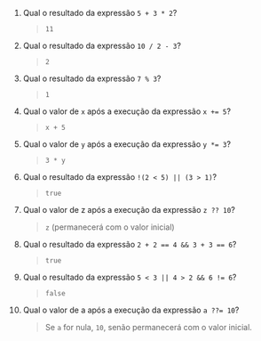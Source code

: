 1. Qual o resultado da expressão `5 + 3 * 2`?

   > `11`

2. Qual o resultado da expressão `10 / 2 - 3`?

   > `2`

3. Qual o resultado da expressão `7 % 3`?

   > `1`

4. Qual o valor de `x` após a execução da expressão `x += 5`?

   > `x + 5`

5. Qual o valor de `y` após a execução da expressão `y *= 3`?

   > `3 * y`

6. Qual o resultado da expressão `!(2 < 5) || (3 > 1)`?

   > `true`

7. Qual o valor de z após a execução da expressão `z ?? 10`?

   > `z` (permanecerá com o valor inicial)

8. Qual o resultado da expressão `2 + 2 == 4 && 3 + 3 == 6`?

   > `true`

9. Qual o resultado da expressão `5 < 3 || 4 > 2 && 6 != 6`?

   > `false`

10. Qual o valor de a após a execução da expressão `a ??= 10`?

    > Se `a` for nula, `10`, senão permanecerá com o valor inicial.
